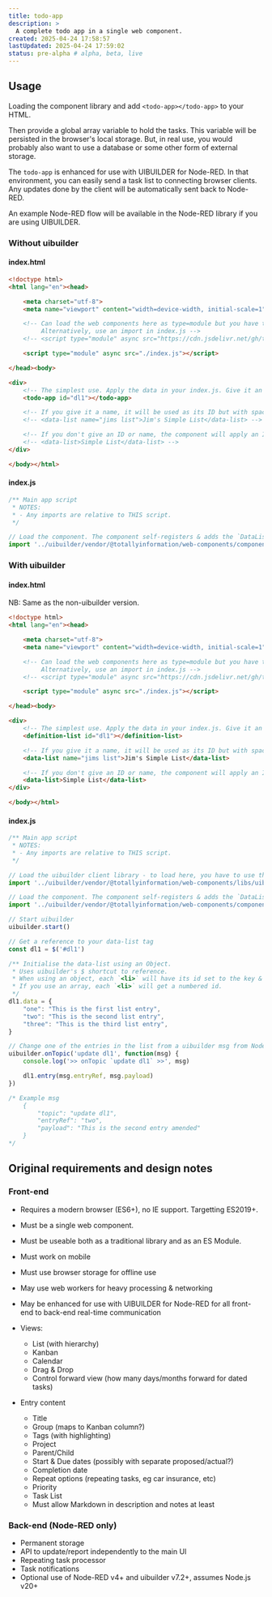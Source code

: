 ```yaml
---
title: todo-app
description: >
  A complete todo app in a single web component.
created: 2025-04-24 17:58:57
lastUpdated: 2025-04-24 17:59:02
status: pre-alpha # alpha, beta, live
---
```


## Usage

Loading the component library and add <code>&lt;todo-app>&lt;/todo-app></code> to your HTML. 

Then provide a global array variable to hold the tasks. This variable will be persisted in the browser's local storage. But, in real use, you would probably also want to use a database or some other form of external storage.

The `todo-app` is enhanced for use with UIBUILDER for Node-RED. In that environment, you can easily send a task list to connecting browser clients. Any updates done by the client will be automatically sent back to Node-RED.

An example Node-RED flow will be available in the Node-RED library if you are using UIBUILDER.

### Without uibuilder

#### index.html

```html
<!doctype html>
<html lang="en"><head>

    <meta charset="utf-8">
    <meta name="viewport" content="width=device-width, initial-scale=1">

    <!-- Can load the web components here as type=module but you have to load everything in the right order.
         Alternatively, use an import in index.js -->
    <!-- <script type="module" async src="https://cdn.jsdelivr.net/gh/totallyinformation/web-components@main/components/button-send.js"></script> -->

    <script type="module" async src="./index.js"></script> 

</head><body>

<div>
    <!-- The simplest use. Apply the data in your index.js. Give it an ID to make it easier to reference. -->
    <todo-app id="dl1"></todo-app>

    <!-- If you give it a name, it will be used as its ID but with spaces replace with underscores. -->
    <!-- <data-list name="jims list">Jim's Simple List</data-list> -->

    <!-- If you don't give an ID or name, the component will apply an ID for you. -->
    <!-- <data-list>Simple List</data-list> -->
</div>

</body></html>
```

#### index.js

```js
/** Main app script
 * NOTES: 
 * - Any imports are relative to THIS script.
 */

// Load the component. The component self-registers & adds the `DataList` object to the `window` global.
import '../uibuilder/vendor/@totallyinformation/web-components/components/todo-app.js'


```

### With uibuilder

#### index.html

NB: Same as the non-uibuilder version.

```html
<!doctype html>
<html lang="en"><head>

    <meta charset="utf-8">
    <meta name="viewport" content="width=device-width, initial-scale=1">

    <!-- Can load the web components here as type=module but you have to load everything in the right order.
         Alternatively, use an import in index.js -->
    <!-- <script type="module" async src="https://cdn.jsdelivr.net/gh/totallyinformation/web-components@main/components/button-send.js"></script> -->

    <script type="module" async src="./index.js"></script> 

</head><body>

<div>
    <!-- The simplest use. Apply the data in your index.js. Give it an ID to make it easier to reference. -->
    <definition-list id="dl1"></definition-list>

    <!-- If you give it a name, it will be used as its ID but with spaces replace with underscores. -->
    <data-list name="jims list">Jim's Simple List</data-list>

    <!-- If you don't give an ID or name, the component will apply an ID for you. -->
    <data-list>Simple List</data-list>
</div>

</body></html>
```

#### index.js

```js
/** Main app script
 * NOTES: 
 * - Any imports are relative to THIS script.
 */

// Load the uibuilder client library - to load here, you have to use the module version.
import '../uibuilder/vendor/@totallyinformation/web-components/libs/uibuilder.module.js'  // Does NOT LOAD any exports

// Load the component. The component self-registers & adds the `DataList` object to the `window` global.
import '../uibuilder/vendor/@totallyinformation/web-components/components/data-list.js'

// Start uibuilder
uibuilder.start()

// Get a reference to your data-list tag
const dl1 = $('#dl1')

/** Initialise the data-list using an Object.
 * Uses uibuilder's $ shortcut to reference.
 * When using an object, each `<li>` will have its id set to the key & the slot text to the value.
 * If you use an array, each `<li>` will get a numbered id.
 */
dl1.data = {
    "one": "This is the first list entry",
    "two": "This is the second list entry",
    "three": "This is the third list entry",
}

// Change one of the entries in the list from a uibuilder msg from Node-RED
uibuilder.onTopic('update dl1', function(msg) {
    console.log('>> onTopic `update dl1` >>', msg)

    dl1.entry(msg.entryRef, msg.payload)
})

/* Example msg
    {
        "topic": "update dl1",
        "entryRef": "two",
        "payload": "This is the second entry amended"
    }
*/
```

## Original requirements and design notes

### Front-end

* Requires a modern browser (ES6+), no IE support. Targetting ES2019+.
* Must be a single web component.
* Must be useable both as a traditional library and as an ES Module.
* Must work on mobile
* Must use browser storage for offline use
* May use web workers for heavy processing & networking
* May be enhanced for use with UIBUILDER for Node-RED for all front-end to back-end real-time communication
* Views:

    * List (with hierarchy)
    * Kanban
    * Calendar
    * Drag & Drop
    * Control forward view (how many days/months forward for dated tasks)

* Entry content

    * Title
    * Group (maps to Kanban column?)
    * Tags (with highlighting)
    * Project
    * Parent/Child
    * Start & Due dates (possibly with separate proposed/actual?)
    * Completion date
    * Repeat options (repeating tasks, eg car insurance, etc)
    * Priority
    * Task List
    * Must allow Markdown in description and notes at least

### Back-end (Node-RED only)

* Permanent storage
* API to update/report independently to the main UI
* Repeating task processor
* Task notifications
* Optional use of Node-RED v4+ and uibuilder v7.2+, assumes Node.js v20+
